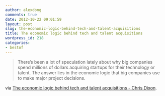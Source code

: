 ```yaml
---
author: alexdong
comments: true
date: 2012-10-22 09:01:59
layout: post
slug: the-economic-logic-behind-tech-and-talent-acquisitions
title: The economic logic behind tech and talent acquisitions
wordpress_id: 218
categories:
- bestof
---
```


> There’s been a lot of speculation lately about why big companies spend millions of dollars acquiring startups for their technology or talent. The answer lies in the economic logic that big companies use to make major project decisions.


via [The economic logic behind tech and talent acquisitions - Chris Dixon](http://cdixon.org/2012/10/18/the-economic-logic-behind-tech-and-talent-acquisitions/).
